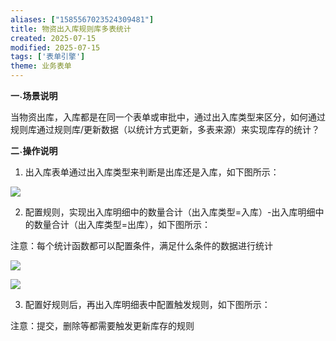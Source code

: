 ```yaml
---
aliases: ["1585567023524309481"]
title: 物资出入库规则库多表统计
created: 2025-07-15
modified: 2025-07-15
tags: ['表单引擎']
theme: 业务表单
---
```


**一˴场景说明**

当物资出库，入库都是在同一个表单或审批中，通过出入库类型来区分，如何通过规则库通过规则库/更新数据（以统计方式更新，多表来源）来实现库存的统计？

**二˴操作说明**

1. 出入库表单通过出入库类型来判断是出库还是入库，如下图所示：

![](https://myhelpdoc.oss-cn-heyuan.aliyuncs.com/mdimages/ef224ac5fb7c1290e61f041048421428.jpg)

2. 配置规则，实现出入库明细中的数量合计（出入库类型=入库）-出入库明细中的数量合计（出入库类型=出库），如下图所示：

注意：每个统计函数都可以配置条件，满足什么条件的数据进行统计

![](https://myhelpdoc.oss-cn-heyuan.aliyuncs.com/mdimages/2ecfa44a82f3a4db7334c7a9facd02de.jpg)

![](https://myhelpdoc.oss-cn-heyuan.aliyuncs.com/mdimages/3e8b6371636edaf38c4c2af64c0d4a0e.jpg)

3. 配置好规则后，再出入库明细表中配置触发规则，如下图所示：

注意：提交，删除等都需要触发更新库存的规则

